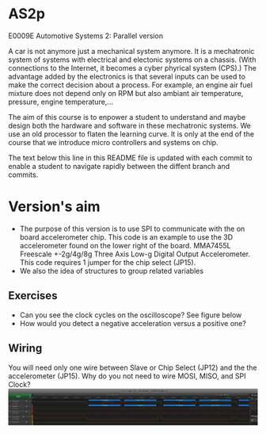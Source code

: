 # AS2p
E0009E Automotive Systems 2: Parallel version

A car is not anymore just a mechanical system anymore.
It is a mechatronic system of systems with electrical and electonic systems on a chassis.
(With connections to the Internet, it becomes a cyber phyrical system (CPS).)
The advantage added by the electronics is that several inputs can be used to make the correct decision about a process.
For example, an engine air fuel mixture does not depend only on RPM but also ambiant air temperature, pressure, engine temperature,...

The aim of this course is to enpower a student to understand and maybe design both the hardware and software in these mechatronic systems.
We use an old processor to flaten the learning curve.
It is only at the end of the course that we introduce micro controllers and systems on chip.

The text below this line in this README file is updated with each commit to enable a student to navigate rapidly between the diffent branch and commits.

# Version's aim

* The purpose of this version is to use SPI to communicate with the on board accelerometer chip.
This code is an example to use the 3D accelerometer found on the lower right of the board.
MMA7455L Freescale +-2g/4g/8g Three Axis Low-g Digital Output Accelerometer.
This code requires 1 jumper for the chip select (JP15).
* We also the idea of structures to group related variables

## Exercises
- Can you see the clock cycles on the oscilloscope? See figure below
-  How would you detect a negative acceleration versus a positive one?

## Wiring
You will need only one wire between Slave or Chip Select (JP12) and the the accelerometer (JP15).
Why do you not need to wire MOSI, MISO, and SPI Clock?
![Wiring](SPIaccel.png)